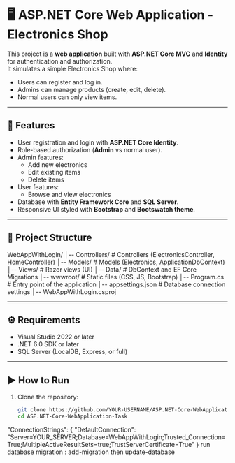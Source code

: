 # 🖥️ ASP.NET Core Web Application - Electronics Shop

This project is a **web application** built with **ASP.NET Core MVC** and **Identity** for authentication and authorization.  
It simulates a simple Electronics Shop where:
- Users can register and log in.
- Admins can manage products (create, edit, delete).
- Normal users can only view items.

---

## 🚀 Features
- User registration and login with **ASP.NET Core Identity**.
- Role-based authorization (**Admin** vs normal user).
- Admin features:
  - Add new electronics
  - Edit existing items
  - Delete items
- User features:
  - Browse and view electronics
- Database with **Entity Framework Core** and **SQL Server**.
- Responsive UI styled with **Bootstrap** and **Bootswatch theme**.

---

## 📂 Project Structure

WebAppWithLogin/
│-- Controllers/ # Controllers (ElectronicsController, HomeController)
│-- Models/ # Models (Electronics, ApplicationDbContext)
│-- Views/ # Razor views (UI)
│-- Data/ # DbContext and EF Core Migrations
│-- wwwroot/ # Static files (CSS, JS, Bootstrap)
│-- Program.cs # Entry point of the application
│-- appsettings.json # Database connection settings
│-- WebAppWithLogin.csproj



---

## ⚙️ Requirements
- Visual Studio 2022 or later
- .NET 6.0 SDK or later
- SQL Server (LocalDB, Express, or full)

---

## ▶️ How to Run
1. Clone the repository:
   ```bash
   git clone https://github.com/YOUR-USERNAME/ASP.NET-Core-WebApplication-Task.git
   cd ASP.NET-Core-WebApplication-Task
"ConnectionStrings": {
  "DefaultConnection": "Server=YOUR_SERVER;Database=WebAppWithLogin;Trusted_Connection=True;MultipleActiveResultSets=true;TrustServerCertificate=True"
}
run database migration :  add-migration  then update-database
